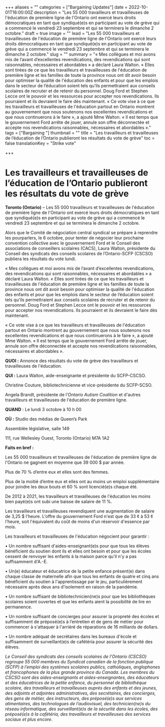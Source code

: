 +++
aliases = ""
categories = ["Bargaining Updates"]
date = 2022-10-01T16:00:00Z
description = "Les 55 000 travailleurs et travailleuses de l'éducation de première ligne de l'Ontario ont exercé leurs droits démocratiques en tant que syndiqué(e)s en participant au vote de grève qui a commencé le vendredi 23 septembre et qui se terminera le dimanche 2 octobre."
draft = true
image = ""
lead = "Les 55 000 travailleurs et travailleuses de l'éducation de première ligne de l'Ontario ont exercé leurs droits démocratiques en tant que syndiqué(e)s en participant au vote de grève qui a commencé le vendredi 23 septembre et qui se terminera le dimanche 2 octobre."
slug = ""
summary = "« Mes collègues et moi avons mis de l’avant d’excellentes revendications, des revendications qui sont raisonnables, nécessaires et abordables » a déclaré Laura Walton. « Elles sont tirées de ce que les travailleurs et travailleuses de l'éducation de première ligne et les familles de toute la province nous ont dit avoir besoin pour optimiser la qualité de l'éducation des enfants et pour que les emplois dans le secteur de l’éducation soient tels qu’ils permettraient aux conseils scolaires de recruter et de retenir du personnel. Doug Ford et Stephen Lecce ont le pouvoir et les ressources pour accepter nos revendications. Ils pourraient et ils devraient le faire dès maintenant.  « Ce vote vise à ce que les travailleurs et travailleuses de l'éducation partout en Ontario montrent au gouvernement que nous soutenons nos excellentes revendications et que nous continuerons à le faire », a ajouté Mme Walton. « Il est temps que le gouvernement Ford arrête de jouer, annule son offre déconnectée et accepte nos revendications raisonnables, nécessaires et abordables »."
tags = ["Bargaining "]
thumbnail = ""
title = "Les travailleurs et travailleuses de l’éducation de l’Ontario publieront les résultats du vote de grève"
toc = false
translationKey = "Strike vote"

+++
# **Les travailleurs et travailleuses de l’éducation de l’Ontario publieront les résultats du vote de grève**

**Toronto (Ontario)** – Les 55 000 travailleurs et travailleuses de l'éducation de première ligne de l'Ontario ont exercé leurs droits démocratiques en tant que syndiqué(e)s en participant au vote de grève qui a commencé le vendredi 23 septembre et qui se terminera le dimanche 2 octobre.

Alors que le Comité de négociation central syndical se prépare à reprendre les pourparlers, le 6 octobre, pour tenter de négocier leur prochaine convention collective avec le gouvernement Ford et le Conseil des associations de conseillers scolaires (CACS), Laura Walton, présidente du Conseil des syndicats des conseils scolaires de l’Ontario-SCFP (CSCSO) publiera les résultats du vote lundi.

« Mes collègues et moi avons mis de l’avant d’excellentes revendications, des revendications qui sont raisonnables, nécessaires et abordables » a déclaré Laura Walton. « Elles sont tirées de ce que les travailleurs et travailleuses de l'éducation de première ligne et les familles de toute la province nous ont dit avoir besoin pour optimiser la qualité de l'éducation des enfants et pour que les emplois dans le secteur de l’éducation soient tels qu’ils permettraient aux conseils scolaires de recruter et de retenir du personnel. Doug Ford et Stephen Lecce ont le pouvoir et les ressources pour accepter nos revendications. Ils pourraient et ils devraient le faire dès maintenant.

« Ce vote vise à ce que les travailleurs et travailleuses de l'éducation partout en Ontario montrent au gouvernement que nous soutenons nos excellentes revendications et que nous continuerons à le faire », a ajouté Mme Walton. « Il est temps que le gouvernement Ford arrête de jouer, annule son offre déconnectée et accepte nos revendications raisonnables, nécessaires et abordables ».

**QUOI :** Annonce des résultats du vote de grève des travailleurs et travailleuses de l'éducation.

**QUI :** Laura Walton, aide-enseignante et présidente du SCFP-CSCSO.

Christine Couture, bibliotechnicienne et vice-présidente du SCFP-SCSO.

Angela Brandt, présidente de l’_Ontario Autism Coalition_ et d'autres travailleurs et travailleuses de l'éducation de première ligne.

**QUAND** : Le lundi 3 octobre à 10 h 00

**OÙ :** Studio des médias de Queen’s Park

Assemblée législative, salle 149

111, rue Wellesley Ouest, Toronto (Ontario) M7A 1A2

**Faits en bref :**

Les 55 000 travailleurs et travailleuses de l'éducation de première ligne de l'Ontario ne gagnent en moyenne que 39 000 $ par année.

Plus de 70 % d’entre eux et elles sont des femmes.

Plus de la moitié d’entre eux et elles ont au moins un emploi supplémentaire pour joindre les deux bouts et 60 % sont licencié(e)s chaque été.

De 2012 à 2021, les travailleurs et travailleuses de l'éducation les moins bien payé(e)s ont subi une baisse de salaire de 11 %.

Les travailleurs et travailleuses revendiquent une augmentation de salaire de 3,25 $ l'heure. L'offre du gouvernement Ford n'est que de 33 ¢ à 53 ¢ l'heure, soit l'équivalent du coût de moins d'un réservoir d'essence par mois.

Les travailleurs et travailleuses de l'éducation négocient pour garantir :

• Un nombre suffisant d'aides-enseignant(e)s pour que tous les élèves bénéficient du soutien dont ils et elles ont besoin et pour que les écoles cessent de renvoyer les enfants à la maison parce qu'il n'y a pas suffisamment d'A.-E.

• Un(e) éducateur et éducatrice de la petite enfance présent(e) dans chaque classe de maternelle afin que tous les enfants de quatre et cinq ans bénéficient du soutien à l'apprentissage par le jeu, particulièrement nécessaire après deux ans d'isolement en raison de la pandémie.

• Un nombre suffisant de bibliotechnicien(ne)s pour que les bibliothèques scolaires soient ouvertes et que les enfants aient la possibilité de lire en permanence.

• Un nombre suffisant de concierges pour assurer la propreté des écoles et suffisamment de préposé(e)s à l’entretien et de gens de métier pour commencer à s'attaquer à l'arriéré de réparations de 16 milliards de dollars.

• Un nombre adéquat de secrétaires dans les bureaux d'école et suffisamment de surveillant(e)s de cafétéria pour assurer la sécurité des élèves.

_Le Conseil des syndicats des conseils scolaires de l'Ontario (CSCSO) regroupe 55 000 membres du Syndicat canadien de la fonction publique (SCFP) à l’emploi des systèmes scolaires publics, catholiques, anglophones et francophones de la plus grande province du Canada. Les membres du CSCSO sont des aides-enseignants et aides-enseignantes, des éducateurs et des éducatrices de la petite enfance, du personnel de bibliothèque scolaire, des travailleurs et travailleuses auprès des enfants et des jeunes, des adjoints et adjointes administratives, des secrétaires, des concierges, des gens de métier, des instructeurs, des préposé(e)s aux services alimentaires, des technologues de l’audiovisuel, des technicien(ne)s du réseau informatique, des surveillant(e)s de la sécurité dans les écoles, des préposé(e)s à la cafétéria, des travailleurs et travailleuses des services sociaux et plus encore._